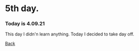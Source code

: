 # 5th day.
### Today is 4.09.21
This day I didn'n learn anything. Today I decided to take day off.

[Back](README.md)
